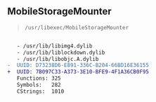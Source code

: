 ## MobileStorageMounter

> `/usr/libexec/MobileStorageMounter`

```diff

   - /usr/lib/libimg4.dylib
   - /usr/lib/liblockdown.dylib
   - /usr/lib/libobjc.A.dylib
-  UUID: D73238D6-E891-336C-B204-66BD16E36155
+  UUID: 7B097C33-A373-3E10-BFE9-4F1A36CB0F95
   Functions: 325
   Symbols:   282
   CStrings:  1010

```
